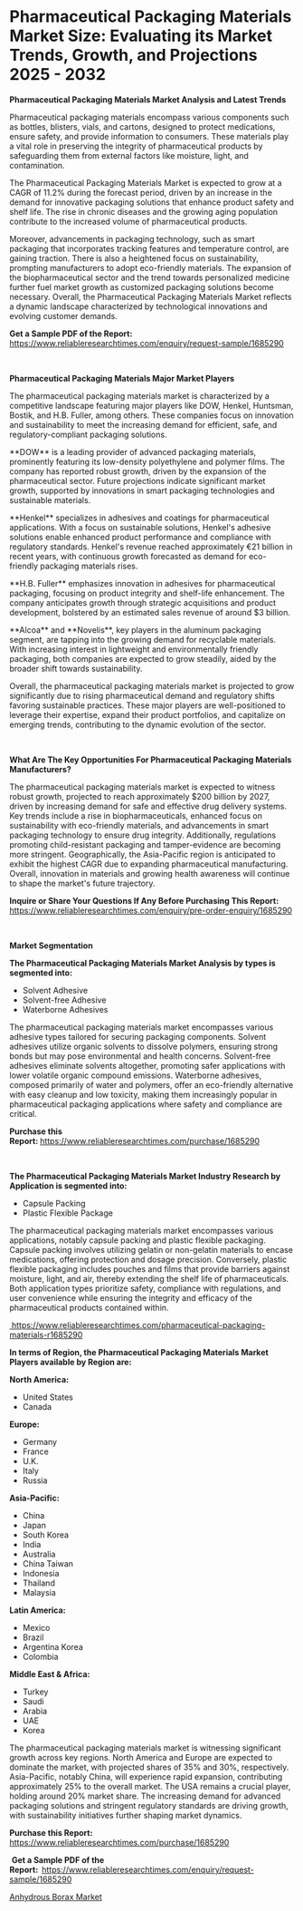 <p><h1>Pharmaceutical Packaging Materials Market Size: Evaluating its Market Trends, Growth, and Projections 2025 - 2032</h1></p><p><strong>Pharmaceutical Packaging Materials Market Analysis and Latest Trends</strong></p>
<p><p>Pharmaceutical packaging materials encompass various components such as bottles, blisters, vials, and cartons, designed to protect medications, ensure safety, and provide information to consumers. These materials play a vital role in preserving the integrity of pharmaceutical products by safeguarding them from external factors like moisture, light, and contamination.</p><p>The Pharmaceutical Packaging Materials Market is expected to grow at a CAGR of 11.2% during the forecast period, driven by an increase in the demand for innovative packaging solutions that enhance product safety and shelf life. The rise in chronic diseases and the growing aging population contribute to the increased volume of pharmaceutical products. </p><p>Moreover, advancements in packaging technology, such as smart packaging that incorporates tracking features and temperature control, are gaining traction. There is also a heightened focus on sustainability, prompting manufacturers to adopt eco-friendly materials. The expansion of the biopharmaceutical sector and the trend towards personalized medicine further fuel market growth as customized packaging solutions become necessary. Overall, the Pharmaceutical Packaging Materials Market reflects a dynamic landscape characterized by technological innovations and evolving customer demands.</p></p>
<p><strong>Get a Sample PDF of the Report:&nbsp;</strong> <a href="https://www.reliableresearchtimes.com/enquiry/request-sample/1685290?utm_campaign=3284&utm_medium=2&utm_source=Github&utm_content=ia&utm_term=01042025&utm_id=pharmaceutical-packaging-materials">https://www.reliableresearchtimes.com/enquiry/request-sample/1685290</a></p>
<p>&nbsp;</p>
<p><strong>Pharmaceutical Packaging Materials Major Market Players</strong></p>
<p><p>The pharmaceutical packaging materials market is characterized by a competitive landscape featuring major players like DOW, Henkel, Huntsman, Bostik, and H.B. Fuller, among others. These companies focus on innovation and sustainability to meet the increasing demand for efficient, safe, and regulatory-compliant packaging solutions.</p><p>**DOW** is a leading provider of advanced packaging materials, prominently featuring its low-density polyethylene and polymer films. The company has reported robust growth, driven by the expansion of the pharmaceutical sector. Future projections indicate significant market growth, supported by innovations in smart packaging technologies and sustainable materials.</p><p>**Henkel** specializes in adhesives and coatings for pharmaceutical applications. With a focus on sustainable solutions, Henkel's adhesive solutions enable enhanced product performance and compliance with regulatory standards. Henkel's revenue reached approximately €21 billion in recent years, with continuous growth forecasted as demand for eco-friendly packaging materials rises.</p><p>**H.B. Fuller** emphasizes innovation in adhesives for pharmaceutical packaging, focusing on product integrity and shelf-life enhancement. The company anticipates growth through strategic acquisitions and product development, bolstered by an estimated sales revenue of around $3 billion.</p><p>**Alcoa** and **Novelis**, key players in the aluminum packaging segment, are tapping into the growing demand for recyclable materials. With increasing interest in lightweight and environmentally friendly packaging, both companies are expected to grow steadily, aided by the broader shift towards sustainability.</p><p>Overall, the pharmaceutical packaging materials market is projected to grow significantly due to rising pharmaceutical demand and regulatory shifts favoring sustainable practices. These major players are well-positioned to leverage their expertise, expand their product portfolios, and capitalize on emerging trends, contributing to the dynamic evolution of the sector.</p></p>
<p>&nbsp;</p>
<p><strong>What Are The Key Opportunities For Pharmaceutical Packaging Materials Manufacturers?</strong></p>
<p><p>The pharmaceutical packaging materials market is expected to witness robust growth, projected to reach approximately $200 billion by 2027, driven by increasing demand for safe and effective drug delivery systems. Key trends include a rise in biopharmaceuticals, enhanced focus on sustainability with eco-friendly materials, and advancements in smart packaging technology to ensure drug integrity. Additionally, regulations promoting child-resistant packaging and tamper-evidence are becoming more stringent. Geographically, the Asia-Pacific region is anticipated to exhibit the highest CAGR due to expanding pharmaceutical manufacturing. Overall, innovation in materials and growing health awareness will continue to shape the market's future trajectory.</p></p>
<p><strong>Inquire or Share Your Questions If Any Before Purchasing This Report:</strong> <a href="https://www.reliableresearchtimes.com/enquiry/pre-order-enquiry/1685290?utm_campaign=3284&utm_medium=2&utm_source=Github&utm_content=ia&utm_term=01042025&utm_id=pharmaceutical-packaging-materials">https://www.reliableresearchtimes.com/enquiry/pre-order-enquiry/1685290</a></p>
<p>&nbsp;</p>
<p><strong>Market Segmentation</strong></p>
<p><strong>The Pharmaceutical Packaging Materials Market Analysis by types is segmented into:</strong></p>
<p><ul><li>Solvent Adhesive</li><li>Solvent-free Adhesive</li><li>Waterborne Adhesives</li></ul></p>
<p><p>The pharmaceutical packaging materials market encompasses various adhesive types tailored for securing packaging components. Solvent adhesives utilize organic solvents to dissolve polymers, ensuring strong bonds but may pose environmental and health concerns. Solvent-free adhesives eliminate solvents altogether, promoting safer applications with lower volatile organic compound emissions. Waterborne adhesives, composed primarily of water and polymers, offer an eco-friendly alternative with easy cleanup and low toxicity, making them increasingly popular in pharmaceutical packaging applications where safety and compliance are critical.</p></p>
<p><strong>Purchase this Report:&nbsp;</strong><a href="https://www.reliableresearchtimes.com/purchase/1685290?utm_campaign=3284&utm_medium=2&utm_source=Github&utm_content=ia&utm_term=01042025&utm_id=pharmaceutical-packaging-materials">https://www.reliableresearchtimes.com/purchase/1685290</a></p>
<p>&nbsp;</p>
<p><strong>The Pharmaceutical Packaging Materials Market Industry Research by Application is segmented into:</strong></p>
<p><ul><li>Capsule Packing</li><li>Plastic Flexible Package</li></ul></p>
<p><p>The pharmaceutical packaging materials market encompasses various applications, notably capsule packing and plastic flexible packaging. Capsule packing involves utilizing gelatin or non-gelatin materials to encase medications, offering protection and dosage precision. Conversely, plastic flexible packaging includes pouches and films that provide barriers against moisture, light, and air, thereby extending the shelf life of pharmaceuticals. Both application types prioritize safety, compliance with regulations, and user convenience while ensuring the integrity and efficacy of the pharmaceutical products contained within.</p></p>
<p><a href="https://www.reliableresearchtimes.com/pharmaceutical-packaging-materials-r1685290?utm_campaign=3284&utm_medium=2&utm_source=Github&utm_content=ia&utm_term=01042025&utm_id=pharmaceutical-packaging-materials">&nbsp;https://www.reliableresearchtimes.com/pharmaceutical-packaging-materials-r1685290</a></p>
<p><strong>In terms of Region, the Pharmaceutical Packaging Materials Market Players available by Region are:</strong></p>
<p>
    <p> <strong> North America: </strong>
        <ul>
            <li>United States</li>
            <li>Canada</li>
        </ul>
        </p> 
    <p> <strong> Europe: </strong>
        <ul>
            <li>Germany</li>
            <li>France</li>
            <li>U.K.</li>
            <li>Italy</li>
            <li>Russia</li>
        </ul>
        </p> 
    <p> <strong> Asia-Pacific: </strong>
        <ul>
            <li>China</li>
            <li>Japan</li>
            <li>South Korea</li>
            <li>India</li>
            <li>Australia</li>
            <li>China Taiwan</li>
            <li>Indonesia</li>
            <li>Thailand</li>
            <li>Malaysia</li>
        </ul>
        </p> 
    <p> <strong> Latin America: </strong>
        <ul>
            <li>Mexico</li>
            <li>Brazil</li>
            <li>Argentina Korea</li>
            <li>Colombia</li>
        </ul>
        </p> 
    <p> <strong> Middle East & Africa: </strong>
        <ul>
            <li>Turkey</li>
            <li>Saudi</li>
            <li>Arabia</li>
            <li>UAE</li>
            <li>Korea</li>
        </ul>
    </p>
    </p>
<p><p>The pharmaceutical packaging materials market is witnessing significant growth across key regions. North America and Europe are expected to dominate the market, with projected shares of 35% and 30%, respectively. Asia-Pacific, notably China, will experience rapid expansion, contributing approximately 25% to the overall market. The USA remains a crucial player, holding around 20% market share. The increasing demand for advanced packaging solutions and stringent regulatory standards are driving growth, with sustainability initiatives further shaping market dynamics.</p></p>
<p><strong>Purchase this Report: </strong><a href="https://www.reliableresearchtimes.com/purchase/1685290?utm_campaign=3284&utm_medium=2&utm_source=Github&utm_content=ia&utm_term=01042025&utm_id=pharmaceutical-packaging-materials">https://www.reliableresearchtimes.com/purchase/1685290</a></p>
<p>&nbsp;<strong>Get a Sample PDF of the Report:&nbsp;&nbsp;</strong><a href="https://www.reliableresearchtimes.com/enquiry/request-sample/1685290?utm_campaign=3284&utm_medium=2&utm_source=Github&utm_content=ia&utm_term=01042025&utm_id=pharmaceutical-packaging-materials">https://www.reliableresearchtimes.com/enquiry/request-sample/1685290</a></p>
<p><strong></strong></p>
<p><p><a href="https://github.com/lynlynyusay/Market-Research-Report-List-1/blob/main/anhydrous-borax-market.md?utm_campaign=3284&utm_medium=2&utm_source=Github&utm_content=ia&utm_term=01042025&utm_id=pharmaceutical-packaging-materials">Anhydrous Borax Market</a></p></p>